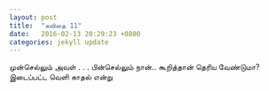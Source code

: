 ```yaml
---
layout: post
title:  "கவிதை 11"
date:   2016-02-13 20:29:23 +0800
categories: jekyll update
---
```

முன்செல்லும் அவள்
.
.
.
பின்செல்லும் நான்..
கூறித்தான் தெரிய
வேண்டுமா?
இடைப்பட்ட வெளி
காதல் என்று
